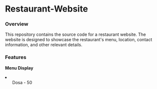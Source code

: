 <b><h1>Restaurant-Website</h1></b>
<b><h3>Overview</h3></b>
<p>This repository contains the source code for a restaurant website. The website is designed to showcase the restaurant's menu, location, contact information, and other relevant details.</p>
<b><h3>Features</h3></b>
<p><b>Menu Display</b></p>
<li>
<ul>
Dosa			      - 50
</ul>
</li>

